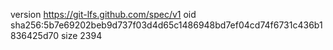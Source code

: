 version https://git-lfs.github.com/spec/v1
oid sha256:5b7e69202beb9d737f03d4d65c1486948bd7ef04cd74f6731c436b1836425d70
size 2394
